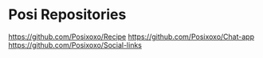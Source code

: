 # Posi Repositories

https://github.com/Posixoxo/Recipe
https://github.com/Posixoxo/Chat-app
https://github.com/Posixoxo/Social-links
